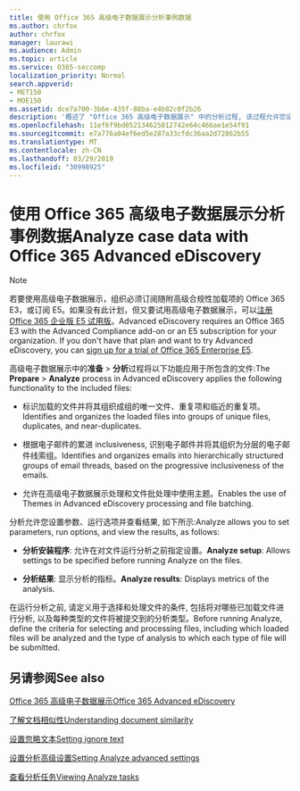 ```yaml
---
title: 使用 Office 365 高级电子数据展示分析事例数据
ms.author: chrfox
author: chrfox
manager: laurawi
ms.audience: Admin
ms.topic: article
ms.service: O365-seccomp
localization_priority: Normal
search.appverid:
- MET150
- MOE150
ms.assetid: dce7a700-3b6e-435f-88ba-e4b82c0f2b26
description: '概述了 "Office 365 高级电子数据展示" 中的分析过程, 该过程允许您设置参数、运行选项和查看结果。 '
ms.openlocfilehash: 11ef6f9bd052134625012742e64c466ae1e54f91
ms.sourcegitcommit: e7a776a04ef6ed5e287a33cfdc36aa2d72862b55
ms.translationtype: MT
ms.contentlocale: zh-CN
ms.lasthandoff: 03/29/2019
ms.locfileid: "30998925"
---
```

# <a name="analyze-case-data-with-office-365-advanced-ediscovery"></a><span data-ttu-id="77933-103">使用 Office 365 高级电子数据展示分析事例数据</span><span class="sxs-lookup"><span data-stu-id="77933-103">Analyze case data with Office 365 Advanced eDiscovery</span></span>

> [!NOTE]
> <span data-ttu-id="77933-p101">若要使用高级电子数据展示，组织必须订阅随附高级合规性加载项的 Office 365 E3，或订阅 E5。如果没有此计划，但又要试用高级电子数据展示，可以[注册 Office 365 企业版 E5 试用版](https://go.microsoft.com/fwlink/p/?LinkID=698279)。</span><span class="sxs-lookup"><span data-stu-id="77933-p101">Advanced eDiscovery requires an Office 365 E3 with the Advanced Compliance add-on or an E5 subscription for your organization. If you don't have that plan and want to try Advanced eDiscovery, you can [sign up for a trial of Office 365 Enterprise E5](https://go.microsoft.com/fwlink/p/?LinkID=698279).</span></span> 
  
<span data-ttu-id="77933-106">高级电子数据展示中的**准备** \> **分析**过程将以下功能应用于所包含的文件:</span><span class="sxs-lookup"><span data-stu-id="77933-106">The **Prepare** \> **Analyze** process in Advanced eDiscovery applies the following functionality to the included files:</span></span> 
  
- <span data-ttu-id="77933-107">标识加载的文件并将其组织成组的唯一文件、重复项和临近的重复项。</span><span class="sxs-lookup"><span data-stu-id="77933-107">Identifies and organizes the loaded files into groups of unique files, duplicates, and near-duplicates.</span></span>
    
- <span data-ttu-id="77933-108">根据电子邮件的累进 inclusiveness, 识别电子邮件并将其组织为分层的电子邮件线索组。</span><span class="sxs-lookup"><span data-stu-id="77933-108">Identifies and organizes emails into hierarchically structured groups of email threads, based on the progressive inclusiveness of the emails.</span></span>
    
- <span data-ttu-id="77933-109">允许在高级电子数据展示处理和文件批处理中使用主题。</span><span class="sxs-lookup"><span data-stu-id="77933-109">Enables the use of Themes in Advanced eDiscovery processing and file batching.</span></span>
    
 <span data-ttu-id="77933-110">分析允许您设置参数、运行选项并查看结果, 如下所示:</span><span class="sxs-lookup"><span data-stu-id="77933-110">Analyze allows you to set parameters, run options, and view the results, as follows:</span></span> 
  
- <span data-ttu-id="77933-111">**分析安装程序**: 允许在对文件运行分析之前指定设置。</span><span class="sxs-lookup"><span data-stu-id="77933-111">**Analyze setup**: Allows settings to be specified before running Analyze on the files.</span></span>
    
- <span data-ttu-id="77933-112">**分析结果**: 显示分析的指标。</span><span class="sxs-lookup"><span data-stu-id="77933-112">**Analyze results**: Displays metrics of the analysis.</span></span> 
    
<span data-ttu-id="77933-113">在运行分析之前, 请定义用于选择和处理文件的条件, 包括将对哪些已加载文件进行分析, 以及每种类型的文件将被提交到的分析类型。</span><span class="sxs-lookup"><span data-stu-id="77933-113">Before running Analyze, define the criteria for selecting and processing files, including which loaded files will be analyzed and the type of analysis to which each type of file will be submitted.</span></span> 
  
## <a name="see-also"></a><span data-ttu-id="77933-114">另请参阅</span><span class="sxs-lookup"><span data-stu-id="77933-114">See also</span></span>

[<span data-ttu-id="77933-115">Office 365 高级电子数据展示</span><span class="sxs-lookup"><span data-stu-id="77933-115">Office 365 Advanced eDiscovery</span></span>](office-365-advanced-ediscovery.md)
  
[<span data-ttu-id="77933-116">了解文档相似性</span><span class="sxs-lookup"><span data-stu-id="77933-116">Understanding document similarity</span></span>](understand-document-similarity-in-advanced-ediscovery.md)
  
[<span data-ttu-id="77933-117">设置忽略文本</span><span class="sxs-lookup"><span data-stu-id="77933-117">Setting ignore text</span></span>](set-ignore-text-in-advanced-ediscovery.md)
  
[<span data-ttu-id="77933-118">设置分析高级设置</span><span class="sxs-lookup"><span data-stu-id="77933-118">Setting Analyze advanced settings</span></span>](set-analyze-advanced-settings-in-advanced-ediscovery.md)
  
[<span data-ttu-id="77933-119">查看分析任务</span><span class="sxs-lookup"><span data-stu-id="77933-119">Viewing Analyze tasks</span></span>](view-analyze-results-in-advanced-ediscovery.md)


